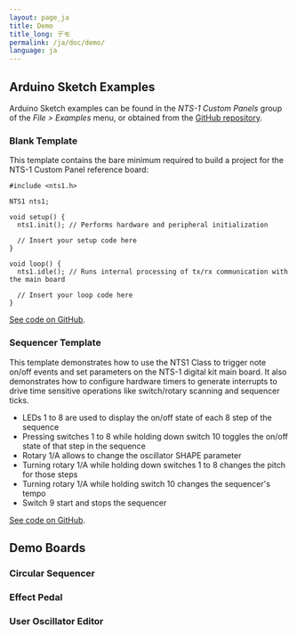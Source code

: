```yaml
---
layout: page_ja
title: Demo
title_long: デモ
permalink: /ja/doc/demo/
language: ja
---
```


## Arduino Sketch Examples

Arduino Sketch examples can be found in the _NTS-1 Custom Panels_ group of the _File > Examples_ menu, or obtained from the [GitHub repository](https://github.com/korginc/NTS-1-customizations/tree/master/Custom_Panel_RevB/Arduino/examples).

### Blank Template

This template contains the bare minimum required to build a project for the NTS-1 Custom Panel reference board:

 ```
 #include <nts1.h>

 NTS1 nts1;

 void setup() {
   nts1.init(); // Performs hardware and peripheral initialization
   
   // Insert your setup code here
 }

 void loop() {
   nts1.idle(); // Runs internal processing of tx/rx communication with the main board
   
   // Insert your loop code here
 }
 ```
 
[See code on GitHub](https://github.com/korginc/NTS-1-customizations/blob/master/Custom_Panel_RevB/Arduino/examples/Blank_Template/Blank_Template.ino).

### Sequencer Template

This template demonstrates how to use the NTS1 Class to trigger note on/off events and set parameters on the NTS-1 digital kit main board. It also demonstrates how to configure hardware timers to generate interrupts to drive time sensitive operations like switch/rotary scanning and sequencer ticks.

* LEDs 1 to 8 are used to display the on/off state of each 8 step of the sequence
* Pressing switches 1 to 8 while holding down switch 10 toggles the on/off state of that step in the sequence
* Rotary 1/A allows to change the oscillator SHAPE parameter
* Turning rotary 1/A while holding down switches 1 to 8 changes the pitch for those steps
* Turning rotary 1/A while holding switch 10 changes the sequencer's tempo
* Switch 9 start and stops the sequencer

[See code on GitHub](https://github.com/korginc/NTS-1-customizations/blob/master/Custom_Panel_RevB/Arduino/examples/Sequencer_Template/Sequencer_Template.ino).

## Demo Boards

### Circular Sequencer

### Effect Pedal

### User Oscillator Editor
